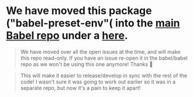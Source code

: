 # We have moved this package ("babel-preset-env"( into the [main Babel repo](https://github.com/babel/babel) under a [here](https://github.com/babel/babel/tree/master/experimental/babel-preset-env).

> We have moved over all the open issues at the time, and will make this repo read-only. If you have an issue re-open it in the babel/babel repo as we won't be using this one anymore! Thanks 🙂

> This will make it easier to release/develop in sync with the rest of the code! I wasn't sure it was going to work out earlier so it was in a separate repo, but now it's a pain to keep it apart!
